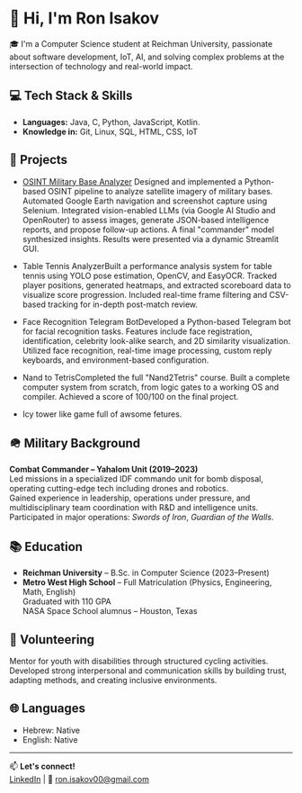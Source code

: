 # 👋 Hi, I'm Ron Isakov

🎓 I'm a Computer Science student at Reichman University, passionate about software development, IoT, AI, and solving complex problems at the intersection of technology and real-world impact.

## 💻 Tech Stack & Skills

- **Languages:** Java, C, Python, JavaScript, Kotlin.
- **Knowledge in:** Git, Linux, SQL, HTML, CSS, IoT

## 🚀 Projects

- [OSINT Military Base Analyzer](https://github.com/RonIsakov/table-tennis-analyzer) Designed and implemented a Python-based OSINT pipeline to analyze satellite imagery of military bases. Automated Google Earth navigation and screenshot capture using Selenium. Integrated vision-enabled LLMs (via Google AI Studio and OpenRouter) to assess images, generate JSON-based intelligence reports, and propose follow-up actions. A final "commander" model synthesized insights. Results were presented via a dynamic Streamlit GUI.

- Table Tennis AnalyzerBuilt a performance analysis system for table tennis using YOLO pose estimation, OpenCV, and EasyOCR. Tracked player positions, generated heatmaps, and extracted scoreboard data to visualize score progression. Included real-time frame filtering and CSV-based tracking for in-depth post-match review.

- Face Recognition Telegram BotDeveloped a Python-based Telegram bot for facial recognition tasks. Features include face registration, identification, celebrity look-alike search, and 2D similarity visualization. Utilized face recognition, real-time image processing, custom reply keyboards, and environment-based configuration.

- Nand to TetrisCompleted the full "Nand2Tetris" course. Built a complete computer system from scratch, from logic gates to a working OS and compiler. Achieved a score of 100/100 on the final project.

- Icy tower like game full of awsome fetures.

## 🪖 Military Background

**Combat Commander – Yahalom Unit (2019–2023)**  
Led missions in a specialized IDF commando unit for bomb disposal, operating cutting-edge tech including drones and robotics.  
Gained experience in leadership, operations under pressure, and multidisciplinary team coordination with R&D and intelligence units.  
Participated in major operations: *Swords of Iron*, *Guardian of the Walls*.

## 📚 Education

- **Reichman University** – B.Sc. in Computer Science (2023–Present)
- **Metro West High School** – Full Matriculation (Physics, Engineering, Math, English)  
  Graduated with 110 GPA  
  NASA Space School alumnus – Houston, Texas


## 🤝 Volunteering

Mentor for youth with disabilities through structured cycling activities. Developed strong interpersonal and communication skills by building trust, adapting methods, and creating inclusive environments.

## 🌐 Languages

- Hebrew: Native  
- English: Native

---

📫 **Let's connect!**  
[LinkedIn](https://www.linkedin.com/in/ron-isakov) | 📧 ron.isakov00@gmail.com
